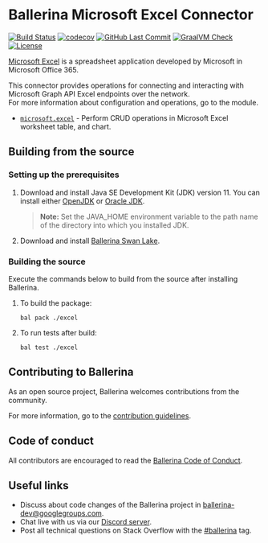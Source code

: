 Ballerina Microsoft Excel Connector
===================

[![Build Status](https://github.com/ballerina-platform/module-ballerinax-microsoft.excel/workflows/CI/badge.svg)](https://github.com/ballerina-platform/module-ballerinax-microsoft.excel/actions?query=workflow%3ACI)
[![codecov](https://codecov.io/gh/ballerina-platform/module-ballerinax-microsoft.excel/branch/master/graph/badge.svg)](https://codecov.io/gh/ballerina-platform/module-ballerinax-microsoft.excel)
[![GitHub Last Commit](https://img.shields.io/github/last-commit/ballerina-platform/module-ballerinax-microsoft.excel.svg)](https://github.com/ballerina-platform/module-ballerinax-microsoft.excel/commits/master)
[![GraalVM Check](https://github.com/ballerina-platform/module-ballerinax-microsoft.excel/actions/workflows/build-with-bal-test-native.yml/badge.svg)](https://github.com/ballerina-platform/module-ballerinax-microsoft.excel/actions/workflows/build-with-bal-test-native.yml)
[![License](https://img.shields.io/badge/License-Apache%202.0-blue.svg)](https://opensource.org/licenses/Apache-2.0)

[Microsoft Excel](https://www.microsoft.com/en-ww/microsoft-365/excel) is a spreadsheet application developed by Microsoft in Microsoft Office 365.

This connector provides operations for connecting and interacting with Microsoft Graph API Excel endpoints over the network.  
For more information about configuration and operations, go to the module. 
- [`microsoft.excel`](excel/Module.md) - Perform CRUD operations in Microsoft Excel worksheet table, and chart.

## Building from the source
### Setting up the prerequisites

1. Download and install Java SE Development Kit (JDK) version 11. You can install either [OpenJDK](https://adoptopenjdk.net/) or [Oracle JDK](https://www.oracle.com/java/technologies/javase-jdk11-downloads.html).

    > **Note:** Set the JAVA_HOME environment variable to the path name of the directory into which you installed JDK.

2. Download and install [Ballerina Swan Lake](https://ballerina.io/). 

### Building the source
Execute the commands below to build from the source after installing Ballerina.

1. To build the package:
    ```    
    bal pack ./excel
    ```
2. To run tests after build:
    ```
    bal test ./excel
    ```
## Contributing to Ballerina
As an open source project, Ballerina welcomes contributions from the community. 

For more information, go to the [contribution guidelines](https://github.com/ballerina-platform/ballerina-lang/blob/main/CONTRIBUTING.md).

## Code of conduct
All contributors are encouraged to read the [Ballerina Code of Conduct](https://ballerina.io/code-of-conduct).

## Useful links
* Discuss about code changes of the Ballerina project in [ballerina-dev@googlegroups.com](mailto:ballerina-dev@googlegroups.com).
* Chat live with us via our [Discord server](https://discord.gg/ballerinalang).
* Post all technical questions on Stack Overflow with the [#ballerina](https://stackoverflow.com/questions/tagged/ballerina) tag.
